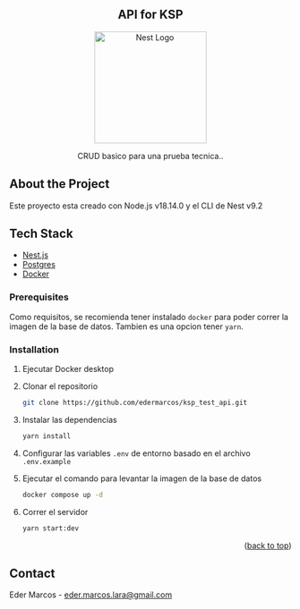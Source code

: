 <div>
  <h2 align="center">API for KSP</h2>
  <p align="center">
    <a href="http://nestjs.com/" target="blank"><img src="https://nestjs.com/img/logo-small.svg" width="200" alt="Nest Logo" /></a>
  </p>
  <p align="center">CRUD basico para una prueba tecnica..</p>
</div>

## About the Project

Este proyecto esta creado con Node.js v18.14.0 y el CLI de Nest v9.2

## Tech Stack

- [Nest.js](https://nestjs.com/)
- [Postgres](https://www.postgresql.org/)
- [Docker](https://www.docker.com/)

### Prerequisites

Como requisitos, se recomienda tener instalado `docker` para poder correr la imagen de la base de datos.
Tambien es una opcion tener `yarn`.

### Installation

1. Ejecutar Docker desktop

2. Clonar el repositorio
   ```sh
   git clone https://github.com/edermarcos/ksp_test_api.git
   ```
3. Instalar las dependencias
   ```sh
   yarn install
   ```
4. Configurar las variables `.env` de entorno basado en el archivo `.env.example`

5. Ejecutar el comando para levantar la imagen de la base de datos
   ```sh
   docker compose up -d
   ```
6. Correr el servidor
   ```sh
   yarn start:dev
   ```

<p align="right">(<a href="#top">back to top</a>)</p>

## Contact

Eder Marcos - eder.marcos.lara@gmail.com
